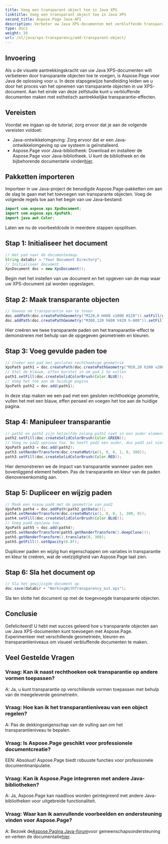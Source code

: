 ```yaml
---
title: Voeg een transparant object toe in Java XPS
linktitle: Voeg een transparant object toe in Java XPS
second_title: Aspose.Page Java-API
description: Verbeter uw Java XPS-documenten met verbluffende transparantie-effecten met Aspose.Page. Volg onze stapsgewijze handleiding voor het toevoegen van transparante objecten.
type: docs
weight: 10
url: /nl/java/xps-transparency/add-transparent-object/
---
```

## Invoering
Als u de visuele aantrekkingskracht van uw Java XPS-documenten wilt verbeteren door transparante objecten toe te voegen, is Aspose.Page voor Java de oplossing voor u. In deze stapsgewijze handleiding leiden we u door het proces van het opnemen van transparante objecten in uw XPS-document. Aan het einde van deze zelfstudie kunt u verbluffende documenten maken met esthetisch aantrekkelijke transparantie-effecten.
## Vereisten
Voordat we ingaan op de tutorial, zorg ervoor dat je aan de volgende vereisten voldoet:
- Java-ontwikkelomgeving: Zorg ervoor dat er een Java-ontwikkelomgeving op uw systeem is geïnstalleerd.
-  Aspose.Page voor Java-bibliotheek: Download en installeer de Aspose.Page voor Java-bibliotheek. U kunt de bibliotheek en de bijbehorende documentatie vinden[hier](https://releases.aspose.com/page/java/).
## Pakketten importeren
Importeer in uw Java-project de benodigde Aspose.Page-pakketten om aan de slag te gaan met het toevoegen van transparante objecten. Voeg de volgende regels toe aan het begin van uw Java-bestand:
```java
import com.aspose.xps.XpsDocument;
import com.aspose.xps.XpsPath;
import java.awt.Color;
```
Laten we nu de voorbeeldcode in meerdere stappen opsplitsen.
## Stap 1: Initialiseer het document
```java
// Het pad naar de documentenmap.
String dataDir = "Your Document Directory";
// Initialiseer document
XpsDocument doc = new XpsDocument();
```
Begin met het instellen van uw document en het opgeven van de map waar uw XPS-document zal worden opgeslagen.
## Stap 2: Maak transparante objecten
```java
// Gewoon om transparantie aan te tonen
doc.addPath(doc.createPathGeometry("M120,0 H400 v1000 H120")).setFill(doc.createSolidColorBrush(Color.GRAY));
doc.addPath(doc.createPathGeometry("M300,120 h600 V420 h-600")).setFill(doc.createSolidColorBrush(Color.GRAY));
```
Hier creëren we twee transparante paden om het transparantie-effect te demonstreren met behulp van de opgegeven geometrieën en kleuren.
## Stap 3: Voeg gevulde paden toe
```java
// Creëer een pad met gesloten rechthoekige geometrie
XpsPath path1 = doc.createPath(doc.createPathGeometry("M20,20 h200 v200 h-200 z"));
// Stel de blauwe, effen borstel in om pad 1 te vullen
path1.setFill(doc.createSolidColorBrush(Color.BLUE));
// Voeg het toe aan de huidige pagina
XpsPath path2 = doc.add(path1);
```
In deze stap maken we een pad met een gesloten rechthoekige geometrie, vullen het met een blauw, effen penseel en voegen het toe aan de huidige pagina.
## Stap 4: Manipuleer transparantie
```java
// path1 en path2 zijn hetzelfde zolang path1 niet in een ander element is geplaatst
path2.setFill(doc.createSolidColorBrush(Color.GREEN));
// Voeg nu pad2 opnieuw toe. Nu heeft pad2 een ouder, dus pad3 zal niet hetzelfde zijn als pad2.
XpsPath path3 = doc.add(path2);
path3.setRenderTransform(doc.createMatrix(1, 0, 0, 1, 0, 300));
path3.setFill(doc.createSolidColorBrush(Color.RED));
```
Hier demonstreren we de impact van transparantie wanneer paden een bovenliggend element hebben. Pas de transparantie en kleur van de paden dienovereenkomstig aan.
## Stap 5: Dupliceer en wijzig paden
```java
// Maak een nieuw pad4 met de geometrie van pad2
XpsPath path4 = doc.addPath(path2.getData());
path4.setRenderTransform(doc.createMatrix(1, 0, 0, 1, 300, 0));
path4.setFill(doc.createSolidColorBrush(Color.BLUE));
// Voeg pad4 opnieuw toe.
XpsPath path5 = doc.add(path4);
path5.setRenderTransform(path5.getRenderTransform().deepClone());
path5.getRenderTransform().translate(0, 300);
path5.getFill().setOpacity(0.8f);
```
Dupliceer paden en wijzig hun eigenschappen om variaties in transparantie en kleur te creëren, wat de veelzijdigheid van Aspose.Page laat zien.
## Stap 6: Sla het document op
```java
// Sla het gewijzigde document op
doc.save(dataDir + "WorkingWithTransparency_out.xps");
```
Sla ten slotte het document op met de toegevoegde transparante objecten.
## Conclusie
Gefeliciteerd! U hebt met succes geleerd hoe u transparante objecten aan uw Java XPS-documenten kunt toevoegen met Aspose.Page. Experimenteer met verschillende geometrieën, kleuren en transparantieniveaus om visueel verbluffende documenten te maken.
## Veel Gestelde Vragen
### Vraag: Kan ik naast rechthoeken ook transparantie op andere vormen toepassen?
A: Ja, u kunt transparantie op verschillende vormen toepassen met behulp van de meegeleverde geometrieën.
### Vraag: Hoe kan ik het transparantieniveau van een object regelen?
A: Pas de dekkingseigenschap van de vulling aan om het transparantieniveau te bepalen.
### Vraag: Is Aspose.Page geschikt voor professionele documentcreatie?
EEN: Absoluut! Aspose.Page biedt robuuste functies voor professionele documentmanipulatie.
### Vraag: Kan ik Aspose.Page integreren met andere Java-bibliotheken?
A: Ja, Aspose.Page kan naadloos worden geïntegreerd met andere Java-bibliotheken voor uitgebreide functionaliteit.
### Vraag: Waar kan ik aanvullende voorbeelden en ondersteuning vinden voor Aspose.Page?
 A: Bezoek de[Aspose.Pagina Java-forum](https://forum.aspose.com/c/page/39)voor gemeenschapsondersteuning en verken de documentatie[hier](https://reference.aspose.com/page/java/).